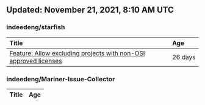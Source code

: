## Updated: November 21, 2021, 8:10 AM UTC


### indeedeng/starfish
|**Title**|**Age**|
|:----|:----|
|[Feature: Allow excluding projects with non-OSI approved licenses](https://github.com/indeedeng/starfish/issues/126)|26&nbsp;days|


### indeedeng/Mariner-Issue-Collector
|**Title**|**Age**|
|:----|:----|